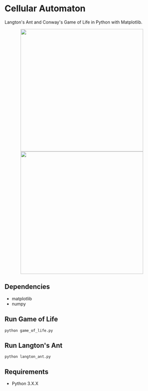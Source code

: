 # Cellular Automaton
Langton's Ant and Conway's Game of Life in Python with Matplotlib.

<p align="center">
  <img src="https://github.com/JimPavan/cellular-automaton/blob/master/screenshots/gof.gif" width="400"/>
  <img src="https://github.com/JimPavan/cellular-automaton/blob/master/screenshots/ant.gif" width="400"/>
</p>

## Dependencies
- matplotlib
- numpy

## Run Game of Life
```
python game_of_life.py
```

## Run Langton's Ant
```
python langton_ant.py
```

## Requirements
- Python 3.X.X
